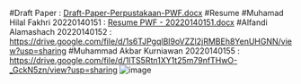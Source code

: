 #Draft Paper : [Draft-Paper-Perpustakaan-PWF.docx](https://github.com/user-attachments/files/21063485/Draft-Paper-Perpustakaan-PWF.docx)
#Resume
#Muhamad Hilal Fakhri 20220140151 : [Resume PWF - 20220140151.docx](https://github.com/user-attachments/files/21069751/Resume.PWF.-.20220140151.docx)
#Alfandi Alamashach 20220140152 : https://drive.google.com/file/d/1s6TJPgqlBl9oVZZl2jRMBEh8YenUHGNN/view?usp=sharing
#Muhammad Akbar Kurniawan 20220140155 : https://drive.google.com/file/d/1lTS5Rtn1XY1t25m79nfTHwO-_GckN5zn/view?usp=sharing
![image](https://github.com/user-attachments/assets/380349c9-912c-4aaa-aafe-19686a691d96)
